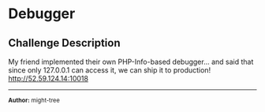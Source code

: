 # Debugger

## Challenge Description
My friend implemented their own PHP-Info-based debugger... and said that since only 127.0.0.1 can access it, we can ship it to production!<br>
http://52.59.124.14:10018 


---
<sup>**Author:** might-tree</sup>
